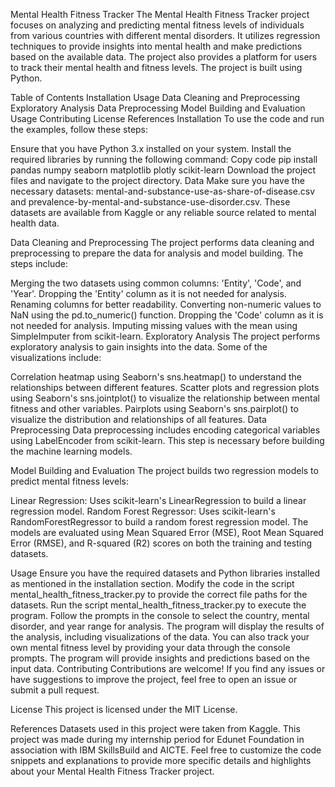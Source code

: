 Mental Health Fitness Tracker
The Mental Health Fitness Tracker project focuses on analyzing and predicting mental fitness levels of individuals from various countries with different mental disorders. It utilizes regression techniques to provide insights into mental health and make predictions based on the available data. The project also provides a platform for users to track their mental health and fitness levels. The project is built using Python.

Table of Contents
Installation
Usage
Data Cleaning and Preprocessing
Exploratory Analysis
Data Preprocessing
Model Building and Evaluation
Usage
Contributing
License
References
Installation
To use the code and run the examples, follow these steps:

Ensure that you have Python 3.x installed on your system.
Install the required libraries by running the following command:
Copy code
pip install pandas numpy seaborn matplotlib plotly scikit-learn
Download the project files and navigate to the project directory.
Data
Make sure you have the necessary datasets: mental-and-substance-use-as-share-of-disease.csv and prevalence-by-mental-and-substance-use-disorder.csv. These datasets are available from Kaggle or any reliable source related to mental health data.

Data Cleaning and Preprocessing
The project performs data cleaning and preprocessing to prepare the data for analysis and model building. The steps include:

Merging the two datasets using common columns: 'Entity', 'Code', and 'Year'.
Dropping the 'Entity' column as it is not needed for analysis.
Renaming columns for better readability.
Converting non-numeric values to NaN using the pd.to_numeric() function.
Dropping the 'Code' column as it is not needed for analysis.
Imputing missing values with the mean using SimpleImputer from scikit-learn.
Exploratory Analysis
The project performs exploratory analysis to gain insights into the data. Some of the visualizations include:

Correlation heatmap using Seaborn's sns.heatmap() to understand the relationships between different features.
Scatter plots and regression plots using Seaborn's sns.jointplot() to visualize the relationship between mental fitness and other variables.
Pairplots using Seaborn's sns.pairplot() to visualize the distribution and relationships of all features.
Data Preprocessing
Data preprocessing includes encoding categorical variables using LabelEncoder from scikit-learn. This step is necessary before building the machine learning models.

Model Building and Evaluation
The project builds two regression models to predict mental fitness levels:

Linear Regression: Uses scikit-learn's LinearRegression to build a linear regression model.
Random Forest Regressor: Uses scikit-learn's RandomForestRegressor to build a random forest regression model.
The models are evaluated using Mean Squared Error (MSE), Root Mean Squared Error (RMSE), and R-squared (R2) scores on both the training and testing datasets.

Usage
Ensure you have the required datasets and Python libraries installed as mentioned in the installation section.
Modify the code in the script mental_health_fitness_tracker.py to provide the correct file paths for the datasets.
Run the script mental_health_fitness_tracker.py to execute the program.
Follow the prompts in the console to select the country, mental disorder, and year range for analysis.
The program will display the results of the analysis, including visualizations of the data.
You can also track your own mental fitness level by providing your data through the console prompts.
The program will provide insights and predictions based on the input data.
Contributing
Contributions are welcome! If you find any issues or have suggestions to improve the project, feel free to open an issue or submit a pull request.

License
This project is licensed under the MIT License.

References
Datasets used in this project were taken from Kaggle.
This project was made during my internship period for Edunet Foundation in association with IBM SkillsBuild and AICTE.
Feel free to customize the code snippets and explanations to provide more specific details and highlights about your Mental Health Fitness Tracker project.
